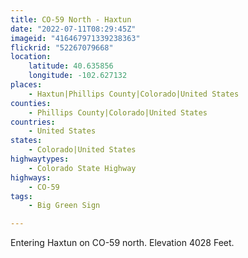 ```yaml
---
title: CO-59 North - Haxtun
date: "2022-07-11T08:29:45Z"
imageid: "416467971339238363"
flickrid: "52267079668"
location:
    latitude: 40.635856
    longitude: -102.627132
places:
    - Haxtun|Phillips County|Colorado|United States
counties:
    - Phillips County|Colorado|United States
countries:
    - United States
states:
    - Colorado|United States
highwaytypes:
    - Colorado State Highway
highways:
    - CO-59
tags:
    - Big Green Sign

---
```

Entering Haxtun on CO-59 north.  Elevation 4028 Feet.